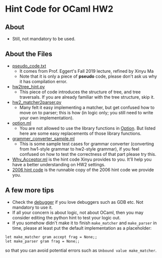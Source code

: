 # Hint Code for OCaml HW2

## About
* Still, not mandatory to be used.

## About the Files
* [pseudo_code.txt](./pseudo_code.txt)
    * It comes from Prof. Eggert's Fall 2019 lecture, refined by Xinyu Ma
    * Note that it is only a piece of **pseudo** code, please don't ask us why it has compilation error.
* [hw2tree_hint.py](./hw2tree_hint.py)
    * This piece of code introduces the structure of tree, and tree traversals. If you are already familiar with the tree structure, skip it.
* [hw2_matcher2parser.py](./hw2_matcher2parser.py)
    * Many felt it easy implementing a matcher, but get confused how to move on to parser; this is how (in logic only; you still need to write your own implementation).
* [option.ml](./option.ml)
    * You are not allowed to use the library functions in [Option](http://ocaml-lib.sourceforge.net/doc/Option.html). But listed here are some easy replacements of those library functions.
* [grammer_converter_sample.ml](./grammar_converter_sample.ml)
    * This is some sample test cases for grammar converter (converting from hw1-style grammar to hw2-style grammar), if you feel confused on how to test the correctness of that part please try this.
* [Why_Acceptor.ml](./Why_Acceptor.ml) is the hint code Xinyu provides to you. It'll help you have a better understanding on HW2 settings.
* [2006 hint code](./2006/) is the runnable copy of the 2006 hint code we provide you.

## A few more tips
* Check the [debugger](https://caml.inria.fr/pub/docs/manual-ocaml/debugger.html) if you love debuggers such as GDB etc. Not mandatory to use it.
* If all your concern is about logic, not about OCaml, then you may consider editing the python hint to test your logic out.
* If you somehow didn't make it to finish ```make_matcher``` and ```make_parser``` in time, please at least put the default implementation as a placeholder:
```shell
let make_matcher gram accept frag = None;;
let make_parser gram frag = None;;
```
so that you can avoid potential errors such as ```Unbound value make_matcher```.